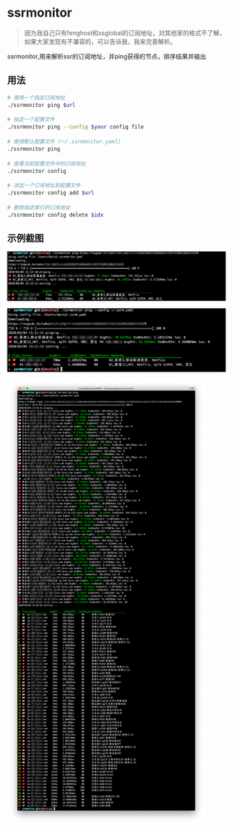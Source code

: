 # ssrmonitor

> 因为我自己只有fenghost和ssglobal的订阅地址，对其他家的格式不了解，如果大家发现有不兼容的，可以告诉我，我来完善解析。

ssrmonitor,用来解析ssr的订阅地址，并ping获得的节点，排序结果并输出

## 用法

```bash
# 使用一个指定订阅地址
./ssrmonitor ping $url

# 指定一个配置文件
./ssrmonitor ping --config $your config file

# 使用默认配置文件（～/.ssrmonitor.yaml)
./ssrmonitor ping

# 查看当前配置文件中的订阅地址
./ssrmonitor config

# 添加一个订阅地址到配置文件
./ssrmonitor config add $url

# 删除指定索引的订阅地址
./ssrmonitor config delete $idx
```

## 示例截图

![ssrmonitor ping url](examples/example-3.png)

![ssrmonitor ping --config configfile](examples/example-2.png)

![ssrmonitor ping default config](examples/example-1.png)
